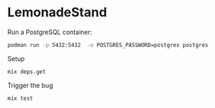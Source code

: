 # LemonadeStand

Run a PostgreSQL container:

``` sh
podman run -p 5432:5432  -e POSTGRES_PASSWORD=postgres postgres
```

Setup

``` sh
mix deps.get
```

Trigger the bug

``` sh
mix test
```

